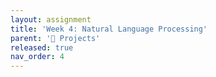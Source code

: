 ```yaml
---
layout: assignment
title: 'Week 4: Natural Language Processing'
parent: '📝 Projects'
released: true
nav_order: 4
---
```


<!-- # Week 4: Natural Language Processing

## Useful Python Basics

- **Strings**: [notebook][strings-notebook] (how to work with Python strings)
- **Dictionaries**: [notebook][dictionaries-notebook] (how to work with Python dictionary data structures)
- **Reading Text Files**: [notebook][reading-text-files-notebook] (how to import a .txt file)

## NLP Basics

- **Working with Text**: [notebook][working-with-text-notebook] (how to work with and clean text data)
- **Bag of Words**: [notebook][bag-of-words-notebook] (how to create a "bag of words")
- **Naive Bayes**: [notebook][naive-bayes-notebook] (how to do classification using Naive Bayes in sklearn)

## Challenge Problems

- **Spam Filter Lab**: [notebook][spam-filter-lab-notebook] (starter code)
- **Sentiment Analysis for Movie Reviews**: [notebook][sentiment-analysis-notebook] (starter code)

[strings-notebook]: https://colab.research.google.com/drive/1CZ-9KKMkdyhb0uDf9Fk0uOP8DC3L6T6_
[dictionaries-notebook]: https://colab.research.google.com/drive/1LzdikpTRSgLocfI_PD7kDZ-mvEewCjVu?ouid=109946686203655881533&usp=drive_link
[reading-text-files-notebook]: https://colab.research.google.com/drive/1l0MLz35mnmWoupAlZTkm9WwO86rJXr3i?ouid=109946686203655881533&usp=drive_link
[working-with-text-notebook]: https://colab.research.google.com/drive/1EDXi1YgpegVrAmar9G-mbLj6xldCY5Ac?usp=drive_link
[bag-of-words-notebook]: https://colab.research.google.com/drive/18BgQPFkr4qE77L2IP1TkvHAUyljYp3Cm?ouid=109946686203655881533&usp=drive_link
[naive-bayes-notebook]: https://colab.research.google.com/drive/140eI6Po_1VoJb_lQyNtuOqV2X0IFGdpX?usp=drive_link
[spam-filter-lab-notebook]: https://colab.research.google.com/drive/1RLuCLhLJNdl_muhYgRSmSnf-PofswMYH?usp=sharing
[sentiment-analysis-notebook]: https://colab.research.google.com/drive/1LPTvoVReHX0bezSfxbk2-uRQYaY4HR5C?usp=sharing !-->
